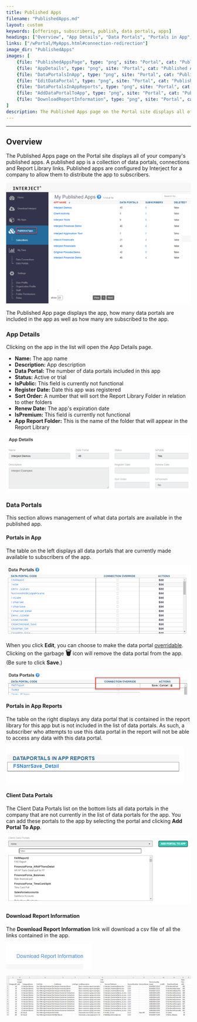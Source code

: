 ```yaml
---
title: Published Apps
filename: "PublishedApps.md"
layout: custom
keywords: [offerings, subscribers, publish, data portals, apps]
headings: ["Overview", "App Details", "Data Portals", "Portals in App", "Portals in App Reports", "Client Data Portals", "Download Report Information"]
links: ["/wPortal/MyApps.html#connection-redirection"]
image_dir: "PublishedApps"
images: [
	{file: "PublishedAppsPage", type: "png", site: "Portal", cat: "Published Apps", sub: "", report: "", ribbon: "", config: ""},
	{file: "AppDetails", type: "png", site: "Portal", cat: "Published Apps", sub: "App Details", report: "", ribbon: "", config: ""},
	{file: "DataPortalsInApp", type: "png", site: "Portal", cat: "Published Apps", sub: "App Details", report: "", ribbon: "", config: ""},
	{file: "EditDataPortal", type: "png", site: "Portal", cat: "Published Apps", sub: "App Details", report: "", ribbon: "", config: ""},
	{file: "DataPortalsInAppReports", type: "png", site: "Portal", cat: "Published Apps", sub: "App Details", report: "", ribbon: "", config: ""},
	{file: "AddDataPortalToApp", type: "png", site: "Portal", cat: "Published Apps", sub: "App Details", report: "", ribbon: "", config: ""},
	{file: "DownloadReportInformation", type: "png", site: "Portal", cat: "Published Apps", sub: "App Details", report: "", ribbon: "", config: ""}
]
description: The Published Apps page on the Portal site displays all of your company's published apps. A published app is a collection of data portals, connections and Report Library links. Published apps are configured by Interject for a company to allow them to distribute the app to subscribers.
---
```

* * *

## Overview

The Published Apps page on the Portal site displays all of your company's published apps. A published app is a collection of data portals, connections and Report Library links. Published apps are configured by Interject for a company to allow them to distribute the app to subscribers.

![](/images/PublishedApps/PublishedAppsPage.png)
<br>

The Published App page displays the app, how many data portals are included in the app as well as how many are subscribed to the app. 

### App Details

Clicking on the app in the list will open the App Details page.

- **Name:** The app name
- **Description:** App description
- **Data Portal:** The number of data portals included in this app
- **Status:** Active or trial
- **IsPublic:** This field is currently not functional
- **Register Date:** Date this app was registered
- **Sort Order:** A number that will sort the Report Library Folder in relation to other folders
- **Renew Date:** The app's expiration date
- **IsPremium:** This field is currently not functional
- **App Report Folder:** This is the name of the folder that will appear in the Report Library

![](/images/PublishedApps/AppDetails.png)
<br>

### Data Portals

This section allows management of what data portals are available in the published app. 

#### Portals in App

The table on the left displays all data portals that are currently made available to subscribers of the app. 

![](/images/PublishedApps/DataPortalsInApp.png)
<br>

When you click **Edit**, you can choose to make the data portal [overridable](/wPortal/MyApps.html#connection-redirection). Clicking on the garbage **<font size="+1">&#x1F5D1;</font>** icon will remove the data portal from the app. (Be sure to click **Save**.)

![](/images/PublishedApps/EditDataPortal.png)
<br>

#### Portals in App Reports

The table on the right displays any data portal that is contained in the report library for this app but is not included in the list of data portals. As such, a subscriber who attempts to use this data portal in the report will not be able to access any data with this data portal.

![](/images/PublishedApps/DataPortalsInAppReports.png)
<br>

#### Client Data Portals

The Client Data Portals list on the bottom lists all data portals in the company that are not currently in the list of data portals for the app. You can add these portals to the app by selecting the portal and clicking **Add Portal To App**.

![](/images/PublishedApps/AddDataPortalToApp.png)
<br>

#### Download Report Information

The **Download Report Information** link will download a csv file of all the links contained in the app.

![](/images/PublishedApps/DownloadReportInformation.png)
<br>

![](/images/PublishedApps/DownloadReportInformationCSV.png)
<br>
